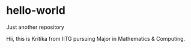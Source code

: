 # hello-world
Just another repository

Hii, this is Kritika from IITG pursuing Major in Mathematics & Computing.
